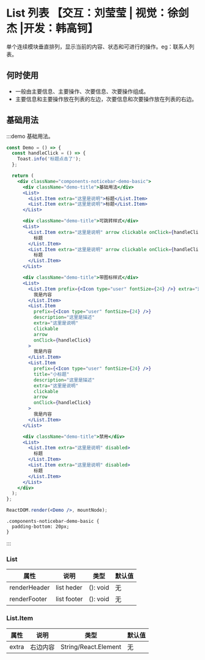 # List 列表 【交互：刘莹莹 | 视觉：徐剑杰 |开发：韩高钶】

单个连续模块垂直排列，显示当前的内容、状态和可进行的操作。eg：联系人列表。

## 何时使用

- 一般由主要信息、主要操作、次要信息、次要操作组成。
- 主要信息和主要操作放在列表的左边，次要信息和次要操作放在列表的右边。

## 基础用法

:::demo 基础用法。

```jsx
const Demo = () => {
  const handleClick = () => {
    Toast.info('标题点击了');
  };

  return (
    <div className="components-noticebar-demo-basic">
      <div className="demo-title">基础用法</div>
      <List>
        <List.Item extra="这里是说明">标题</List.Item>
        <List.Item extra="这里是说明">标题</List.Item>
      </List>

      <div className="demo-title">可跳转样式</div>
      <List>
        <List.Item extra="这里是说明" arrow clickable onClick={handleClick}>
          标题
        </List.Item>
        <List.Item extra="这里是说明" arrow clickable onClick={handleClick}>
          标题
        </List.Item>
      </List>

      <div className="demo-title">带图标样式</div>
      <List>
        <List.Item prefix={<Icon type="user" fontSize={24} />} extra="这里是说明" clickable arrow onClick={handleClick}>
          我是内容
        </List.Item>
        <List.Item
          prefix={<Icon type="user" fontSize={24} />}
          description="这里是描述"
          extra="这里是说明"
          clickable
          arrow
          onClick={handleClick}
        >
          我是内容
        </List.Item>
        <List.Item
          prefix={<Icon type="user" fontSize={24} />}
          title="小标题"
          description="这里是描述"
          extra="这里是说明"
          clickable
          arrow
          onClick={handleClick}
        >
          我是内容
        </List.Item>
      </List>

      <div className="demo-title">禁用</div>
      <List>
        <List.Item extra="这里是说明" disabled>
          标题
        </List.Item>
        <List.Item extra="这里是说明" disabled>
          标题
        </List.Item>
      </List>
    </div>
  );
};

ReactDOM.render(<Demo />, mountNode);
```

```less
.components-noticebar-demo-basic {
  padding-bottom: 20px;
}
```

:::

### List

| 属性         | 说明        | 类型     | 默认值 |
| ------------ | ----------- | -------- | ------ |
| renderHeader | list heder  | (): void | 无     |
| renderFooter | list footer | (): void | 无     |

### List.Item

| 属性  | 说明     | 类型                 | 默认值 |
| ----- | -------- | -------------------- | ------ |
| extra | 右边内容 | String/React.Element | 无     |
